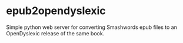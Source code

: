 # epub2opendyslexic
Simple python web server for converting Smashwords epub files to an  OpenDyslexic release of the same book.

